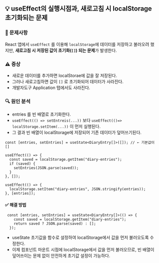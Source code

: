 ## 💡 useEffect의 실행시점과, 새로고침 시 localStorage 초기화되는 문제

### 🧠 문제사항
React 앱에서 `useEffect` 를 이용해 `localStorage`에 데이터를 저장하고 불러오려 했지만,
 **새로고침 시 저장된 값이 초기화(`[]`) 되는 문제**가 발생한다.

### ⚠️ 증상
- 새로운 데이터를 추가하면 localStorae에 값을 잘 저장된다.
- 그러나 새로고침하면 값이 `[]` 로 초기화되어 데이터가 사라진다.
- 개발자도구 Application 탭에서도 사라진다. 


### 🔍 원인 분석
- entries 를 빈 배열로 초기화한다.
- `useEffect(() => setEntreis(...))` 보다 `useEffect(()=> localStorage.setItem(...))` 이 먼저 실행된다.
- 그 결과 빈 배열이 localStorage에 저장되어 기존 데이터가 덮어쓰기된다.

```tsx
const [entries, setEntries] = useState<DiaryEntry[]>([]); // ← 기본값이 []

useEffect(() => {
  const saved = localStorage.getItem("diary-entries");
  if (saved) {
    setEntries(JSON.parse(saved));
  }
}, []);

useEffect(() => {
  localStorage.setItem("diary-entries", JSON.stringify(entries));
}, [entries]);
```


#### ✅ 해결 방법

```tsx
 const [entries, setEntries] = useState<DiaryEntry[]>(() => {
    const saved = localStorage.getItem("diary-entries");
    return saved ? JSON.parse(saved) : [];
  });
```
- useState 초기값을 함수로 설정하여 localStorage에서 값을 먼저 불러오도록 수정한다.
- 이제 컴포넌트 마운트 시점에 localStorage에서 값을 먼저 불러오므로, 
  빈 배열이 덮어쓰이는 문제 없이 안전하게 초기값 설정이 가능하다.